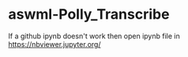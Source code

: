 # aswml-Polly_Transcribe
If a github ipynb doesn't work then open ipynb file in https://nbviewer.jupyter.org/
